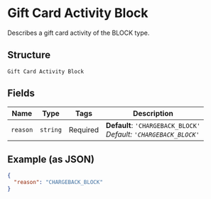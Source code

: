 
# Gift Card Activity Block

Describes a gift card activity of the BLOCK type.

## Structure

`Gift Card Activity Block`

## Fields

| Name | Type | Tags | Description |
|  --- | --- | --- | --- |
| `reason` | `string` | Required | **Default**: `'CHARGEBACK_BLOCK'`<br>*Default: `'CHARGEBACK_BLOCK'`* |

## Example (as JSON)

```json
{
  "reason": "CHARGEBACK_BLOCK"
}
```

